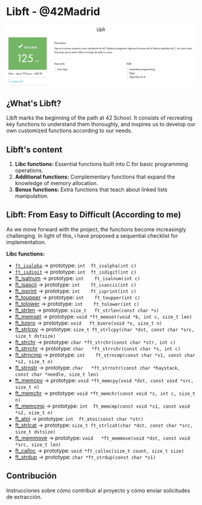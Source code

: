 # Libft - @42Madrid

![Screenshoot](https://github.com/Freddyfleitas/libft_42/blob/main/libft.png)

## ¿What's Libft?

Libft marks the beginning of the path at 42 School. It consists of recreating key functions to understand them thoroughly, and inspires us to develop our own customized functions according to our needs.

## Libft's content

1. **Libc functions:** Essential functions built into C for basic programming operations.
2. **Additional functions:** Complementary functions that expand the knowledge of memory allocation.
3. **Bonus functions:** Extra functions that teach about linked lists manipulation.

## Libft: From Easy to Difficult (According to me)

As we move forward with the project, the functions become increasingly challenging. In light of this, i have proposed a sequential checklist for implementation.

**Libc functions:**

- [`ft_isalpha`](https://github.com/ffleitasl/libft_42/blob/main/libft/ft_isalpha.c) → prototype: `int	ft_isalpha(int c)`
- [`ft_isdigit`](https://github.com/ffleitasl/libft_42/blob/main/libft/ft_isdigit.c) → prototype: `int	ft_isdigit(int c)`
- [ft_isalnum](https://github.com/ffleitasl/libft_42/blob/main/libft/ft_isalnum.c) → prototype: `int	ft_isalnum(int c)`
- [ft_isascii](https://github.com/ffleitasl/libft_42/blob/main/libft/ft_isascii.c) → prototype: `int	ft_isascii(int c)`
- [ft_isprint](https://github.com/ffleitasl/libft_42/blob/main/libft/ft_isprint.c) → prototype: `int	ft_isprint(int c)`
- [ft_toupper](https://github.com/ffleitasl/libft_42/blob/main/libft/ft_toupper.c) → prototype: `int	ft_toupper(int c)`
- [ft_tolower](https://github.com/ffleitasl/libft_42/blob/main/libft/ft_tolower.c) → prototype: `int	ft_tolower(int c)`
- [ft_strlen](https://github.com/ffleitasl/libft_42/blob/main/libft/ft_strlen.c) → prototype: `size_t	ft_strlen(const char *s)`
- [ft_memset](https://github.com/ffleitasl/libft_42/blob/main/libft/ft_memset.c) → prototype: `void	*ft_memset(void *b, int c, size_t len)`
- [ft_bzero](https://github.com/ffleitasl/libft_42/blob/main/libft/ft_bzero.c) → prototype: `void	ft_bzero(void *s, size_t n)`
- [ft_strlcpy](https://github.com/ffleitasl/libft_42/blob/main/libft/ft_strlcpy.c) → prototype: `size_t	ft_strlcpy(char *dst, const char *src, size_t dstsize)`
- [ft_strchr](https://github.com/ffleitasl/libft_42/blob/main/libft/ft_strchr.c) → prototype: `char	*ft_strchr(const char *str, int c)`
- [ft_strrchr](https://github.com/ffleitasl/libft_42/blob/main/libft/ft_strrchr.c) → prototype: `char	*ft_strrchr(const char *s, int c)`
- [ft_strncmp](https://github.com/ffleitasl/libft_42/blob/main/libft/ft_strncmp.c) → prototype: `int	ft_strncmp(const char *s1, const char *s2, size_t n)`
- [ft_strnstr](https://github.com/ffleitasl/libft_42/blob/main/libft/ft_strnstr.c) → prototype: `char	*ft_strnstr(const char *haystack, const char *needle, size_t len)`
- [ft_memcpy](https://github.com/ffleitasl/libft_42/blob/main/libft/ft_memcpy.c) → prototype: `void	*ft_memcpy(void *dst, const void *src, size_t n)`
- [ft_memchr](https://github.com/ffleitasl/libft_42/blob/main/libft/ft_memchr.c) → prototype: `void	*ft_memchr(const void *s, int c, size_t n)`
- [ft_memcmp](https://github.com/ffleitasl/libft_42/blob/main/libft/ft_memcmp.c) → prototype: `int	ft_memcmp(const void *s1, const void *s2, size_t n)`
- [ft_atoi](https://github.com/ffleitasl/libft_42/blob/main/libft/ft_atoi.c) → prototype: `int	ft_atoi(const char *str)`
- [ft_strlcat](https://github.com/ffleitasl/libft_42/blob/main/libft/ft_strlcat.c) → prototype: `size_t	ft_strlcat(char *dst, const char *src, size_t dstsize)`
- [ft_memmove](https://github.com/ffleitasl/libft_42/blob/main/libft/ft_memmove.c) → prototype: `void	*ft_memmove(void *dst, const void *src, size_t len)`
- [ft_calloc](https://github.com/ffleitasl/libft_42/blob/main/libft/ft_calloc.c) → prototype: `void	*ft_calloc(size_t count, size_t size)`
- [ft_strdup](https://github.com/ffleitasl/libft_42/blob/main/libft/ft_strdup.c) → prototype: `char	*ft_strdup(const char *s1)`

## Contribución

Instrucciones sobre cómo contribuir al proyecto y cómo enviar solicitudes de extracción.
